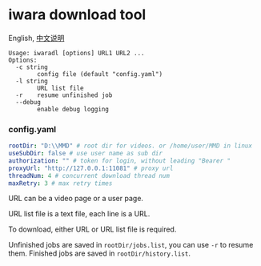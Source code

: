 # iwara download tool
English, [中文说明](readme.zh_CN.md)

```shell
Usage: iwaradl [options] URL1 URL2 ...
Options:
  -c string
        config file (default "config.yaml")
  -l string
        URL list file
  -r    resume unfinished job
  --debug
        enable debug logging
```

### config.yaml
```yaml
rootDir: "D:\\MMD" # root dir for videos. or /home/user/MMD in linux
useSubDir: false # use user name as sub dir
authorization: "" # token for login, without leading "Bearer "
proxyUrl: "http://127.0.0.1:11081" # proxy url
threadNum: 4 # concurrent download thread num
maxRetry: 3 # max retry times
```

URL can be a video page or a user page.

URL list file is a text file, each line is a URL.

To download, either URL or URL list file is required.

Unfinished jobs are saved in `rootDir/jobs.list`, you can use `-r` to resume them.
Finished jobs are saved in `rootDir/history.list`.